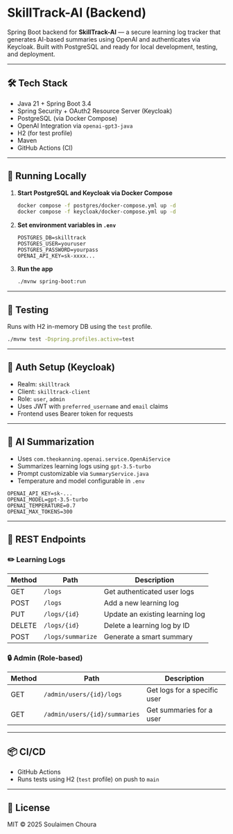 # SkillTrack-AI (Backend)

Spring Boot backend for **SkillTrack-AI** — a secure learning log tracker that generates AI-based summaries using OpenAI
and authenticates via Keycloak. Built with PostgreSQL and ready for local development, testing, and deployment.

---

## 🛠 Tech Stack

- Java 21 + Spring Boot 3.4
- Spring Security + OAuth2 Resource Server (Keycloak)
- PostgreSQL (via Docker Compose)
- OpenAI Integration via `openai-gpt3-java`
- H2 (for test profile)
- Maven
- GitHub Actions (CI)

---

## 🚀 Running Locally

1. **Start PostgreSQL and Keycloak via Docker Compose**

   ```bash
   docker compose -f postgres/docker-compose.yml up -d
   docker compose -f keycloak/docker-compose.yml up -d
   ```

2. **Set environment variables in `.env`**

   ```dotenv
   POSTGRES_DB=skilltrack
   POSTGRES_USER=youruser
   POSTGRES_PASSWORD=yourpass
   OPENAI_API_KEY=sk-xxxx...
   ```

3. **Run the app**

   ```bash
   ./mvnw spring-boot:run
   ```

---

## 🧪 Testing

Runs with H2 in-memory DB using the `test` profile.

```bash
./mvnw test -Dspring.profiles.active=test
```

---

## 🔐 Auth Setup (Keycloak)

- Realm: `skilltrack`
- Client: `skilltrack-client`
- Role: `user`, `admin`
- Uses JWT with `preferred_username` and `email` claims
- Frontend uses Bearer token for requests

---

## 🤖 AI Summarization

- Uses `com.theokanning.openai.service.OpenAiService`
- Summarizes learning logs using `gpt-3.5-turbo`
- Prompt customizable via `SummaryService.java`
- Temperature and model configurable in `.env`

```properties
OPENAI_API_KEY=sk-...
OPENAI_MODEL=gpt-3.5-turbo
OPENAI_TEMPERATURE=0.7
OPENAI_MAX_TOKENS=300
```

---

## 🔁 REST Endpoints

### ✏️ Learning Logs

| Method | Path              | Description                     |
|--------|-------------------|---------------------------------|
| GET    | `/logs`           | Get authenticated user logs     |
| POST   | `/logs`           | Add a new learning log          |
| PUT    | `/logs/{id}`      | Update an existing learning log |
| DELETE | `/logs/{id}`      | Delete a learning log by ID     |
| POST   | `/logs/summarize` | Generate a smart summary        |

### 🔒 Admin (Role-based)

| Method | Path                          | Description                  |
|--------|-------------------------------|------------------------------|
| GET    | `/admin/users/{id}/logs`      | Get logs for a specific user |
| GET    | `/admin/users/{id}/summaries` | Get summaries for a user     |

---

## 📦 CI/CD

- GitHub Actions
- Runs tests using H2 (`test` profile) on push to `main`

---

## 📄 License

MIT © 2025 Soulaimen Choura
